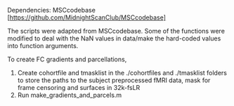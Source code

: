 Dependencies:
MSCcodebase [https://github.com/MidnightScanClub/MSCcodebase]

The scripts were adapted from MSCcodebase.
Some of the functions were modified to deal with the NaN values in data/make the hard-coded values into function arguments.

To create FC gradients and parcellations, 

1. Create cohortfile and tmasklist in the ./cohortfiles and ./tmasklist folders to store the paths to the subject 
preprocessed fMRI data, mask for frame censoring and surfaces in 32k-fsLR
2. Run make_gradients_and_parcels.m
